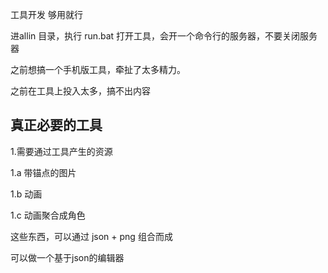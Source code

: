 工具开发 够用就行

进allin 目录，执行 run.bat 打开工具，会开一个命令行的服务器，不要关闭服务器


之前想搞一个手机版工具，牵扯了太多精力。

之前在工具上投入太多，搞不出内容

## 真正必要的工具

1.需要通过工具产生的资源

1.a 带锚点的图片

1.b 动画

1.c 动画聚合成角色

这些东西，可以通过 json + png 组合而成

可以做一个基于json的编辑器